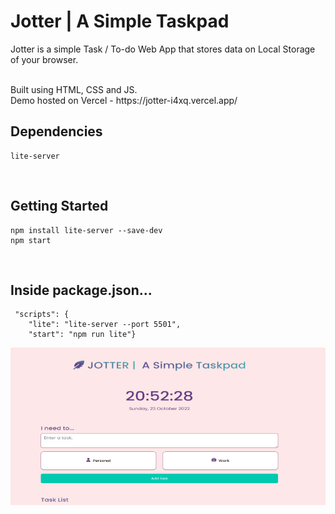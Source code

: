 # Jotter | A Simple Taskpad

Jotter is a simple Task / To-do Web App that stores data on Local Storage of your browser. 


<br>
Built using HTML, CSS and JS.
<br>
Demo hosted on Vercel - https://jotter-i4xq.vercel.app/

<br>


## Dependencies
```
lite-server
```

<br>

## Getting Started
```
npm install lite-server --save-dev
npm start
```

<br>

## Inside package.json...
```
 "scripts": {
    "lite": "lite-server --port 5501", 
    "start": "npm run lite"}
```

![My Image](preview/jotter.png)


